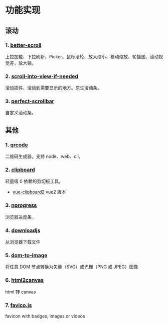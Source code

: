 # 功能实现

## 滚动

### 1. [better-scroll](https://www.npmjs.com/package/better-scroll)

上拉加载、下拉刷新、Picker、鼠标滚轮、放大缩小、移动缩放、轮播图、滚动视觉差，放大镜。

### 2. [scroll-into-view-if-needed](https://scroll-into-view.dev/)

滚动插件、滚动到需要显示的地方。原生滚动条。

### 3. [perfect-scrollbar](https://www.npmjs.com/package/perfect-scrollbar)

自定义滚动条。

## 其他

### 1. [qrcode](https://www.npmjs.com/package/qrcode)

二维码生成器。支持 node、web、cli。

### 2. [clipboard](https://www.npmjs.com/package/clipboard)

轻量级 0 依赖的剪切板工具。

- [vue-clipboard2](https://www.npmjs.com/package/vue-clipboard2) vue2 版本

### 3. [nprogress](https://www.npmjs.com/package/nprogress)

浏览器进度条。

### 4. [downloadjs](https://www.npmjs.com/package/downloadjs)

从浏览器下载文件

### 5. [dom-to-image](https://www.npmjs.com/package/dom-to-image)

将任意 DOM 节点转换为矢量（SVG）或光栅（PNG 或 JPEG）图像

### 6. [html2canvas](https://www.npmjs.com/package/html2canvas)

html 转 canvas

### 7. [favico.js](http://lab.ejci.net/favico.js/)

favicon with badges, images or videos
